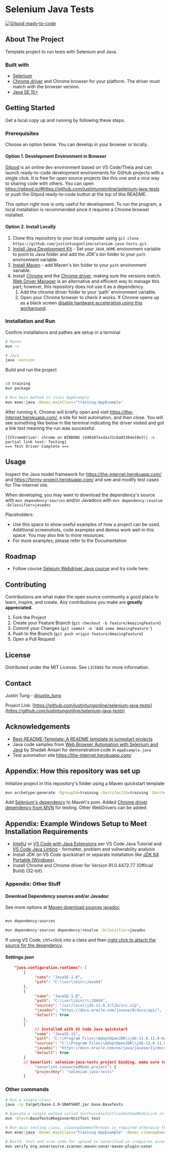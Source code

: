 # Selenium Java Tests

[![Gitpod ready-to-code](https://img.shields.io/badge/Gitpod-ready--to--code-blue?logo=gitpod)](https://gitpod.io/#https://github.com/justintungonline/selenium-java-tests)

## About The Project

Template project to run tests with Selenium and Java.

### Built with

- [Selenium](https://www.selenium.dev/)
- [Chrome driver](https://sites.google.com/chromium.org/driver/getting-started)
and Chrome browser for your platform. The driver must match with the browser version.
- [Java SE 10+](https://www.oracle.com/java/technologies/javase-downloads.html)

## Getting Started

Get a local copy up and running by following these steps.

### Prerequisites

Choose an option below. You can develop in your browser or locally.

#### Option 1. Development Environment in Browser

[Gitpod](https://www.gitpod.io/features) is an online dev environment based on VS Code/Theia and can launch ready-to-code development environments for GitHub projects with a single click. It is free for open source projects like this one and a nice way to sharing code with others. You can open <https://gitpod.io/#https://github.com/justintungonline/selenium-java-tests> or push the Gitpod ready-to-code button at the top of this README.

This option right now is only useful for development. To run the program, a local installation is recommended since it requires a Chrome browser installed.

#### Option 2. Install Locally

1. Clone this repository to your local computer using `git clone https://github.com/justintungonline/selenium-java-tests.git`.
2. [Install Java Development Kit](https://www.oracle.com/java/technologies/javase-downloads.html) - Set your `JAVA_HOME` environment variable to point to Java folder and add the JDK's bin folder to your `path` environment variable.
3. [Install Maven](https://maven.apache.org/install.html) - add Maven's bin folder to your `path` environment variable.
4. Install [Chrome](https://www.google.com/intl/en_ca/chrome/) and the [Chrome driver](https://sites.google.com/chromium.org/driver/getting-started), making sure the versions match. [Web Driver Manager](https://github.com/bonigarcia/webdrivermanager) is an alternative and efficient way to manage this part; however, this repository does not use it as a dependency.
   1. Add the chrome driver folder to your 'path' environment variable.
   2. Open your Chrome browser to check it works. If Chrome opens up as a black screen [disable hardware acceleration using this workaround](https://support.google.com/chrome/thread/17216800/completely-black-screen-when-opening-chrome?hl=en&msgid=23887976#).

### Installation and Run

Confirm installations and pathes are setup in a terminal

```sh
# Maven
mvn -v

# Java
java -version

```

Build and run the project

```sh

cd training
mvn package

# Run main method in class AppExample
mvn exec:java -Dexec.mainClass="training.AppExample"

```

After running it, Chrome will briefly open and visit <https://the-internet.herokuapp.com/>, a site for test automation, and then close. You will see something like below in the terminal indicating the driver visited and got a link text meaning the run was successful.

```log
[[ChromeDriver: chrome on WINDOWS (d40a87asdas31c6a93304e19e3)] -> partial link text: Testing]
=== Test Driver Complete ===
```

## Usage

Inspect the Java model framework for <https://the-internet.herokuapp.com/> and <https://formy-project.herokuapp.com/> and see and modify test cases for The-Internet site.

When developing, you may want to download the dependency's source with `mvn dependency:sources` and/or Javadocs with `mvn dependency:resolve -Dclassifier=javadoc`

Placeholders:

- Use this space to show useful examples of how a project can be used. Additional screenshots, code examples and demos work well in this space. You may also link to more resources.
- For more examples, please refer to the Documentation

## Roadmap

- Follow course [Seleium Webdriver Java course](https://github.com/angiejones/selenium-webdriver-java-course) and try code here.

## Contributing

Contributions are what make the open source community a good place to learn, inspire, and create. Any contributions you make are **greatly appreciated**.

1. Fork the Project
2. Create your Feature Branch (`git checkout -b feature/AmazingFeature`)
3. Commit your Changes (`git commit -m 'Add some AmazingFeature'`)
4. Push to the Branch (`git push origin feature/AmazingFeature`)
5. Open a Pull Request

## License

Distributed under the MIT License. See `LICENSE` for more information.

## Contact

Justin Tung - [@justin_tung](https://twitter.com/justin_tung/)

Project Link: [https://github.com/justintungonline/selenium-java-tests](https://github.com/justintungonline/selenium-java-tests)

## Acknowledgements

- [Best-README-Template: A README template to jumpstart projects](https://github.com/othneildrew/Best-README-Template/)
- Java code samples from [Web Browser Automation with Selenium and Java](https://stackabuse.com/web-browser-automation-with-selenium-and-java/) by Shadab Ansari for demonstration code in `AppExample.java`
- Test automation site <https://the-internet.herokuapp.com/>

## Appendix: How this repository was set up

Initialize project in this repository's folder using a Maven quickstart template

```sh
mvn archetype:generate -DgroupId=training -DartifactId=training -DarchetypeArtifactId=maven-archetype-quickstart -DarchetypeVersion=1.4 -DinteractiveMode=false
```

Add [Selenium's dependency](https://www.selenium.dev/maven/) to Maven's pom. Added [Chrome driver dependency from MVN](https://mvnrepository.com/artifact/org.seleniumhq.selenium/selenium-chrome-driver/3.141.59) for testing. Other  WebDrivers can be added.

## Appendix: Example Windows Setup to Meet Installation Requirements

- [IntelliJ](https://www.jetbrains.com/idea/) or [VS Code with Java Extensions](https://code.visualstudio.com/docs/java/java-tutorial) per VS Code Java Tutorial and [VS Code Java Linting](https://code.visualstudio.com/docs/java/java-linting) - formatter, problem and vulnerability analysis
- Install JDK (in VS Code quickstrart or separate installation like [JDK 64 Portable (Windows)](https://portableapps.com/apps/utilities/jdkportable64).
- Install Chrome and Chrome driver for Version 91.0.4472.77 (Official Build) (32-bit).

### Appendix: Other Stuff

#### Download Dependency sources and/or Javadoc

See more options at [Maven download sources javadoc](https://www.baeldung.com/maven-download-sources-javadoc)

```sh

mvn dependency:sources

mvn dependency:sources dependency:resolve -Dclassifier=javadoc

```

If using VS Code, ctrl+click into a class and then [right click to attach the source for the dependency](https://github.com/redhat-developer/vscode-java/issues/1855#issuecomment-823142835).

#### Settings.json

```json
    "java.configuration.runtimes": [
        {
             "name": "JavaSE-1.8",
             "path": "C:\\usr\\bin\\Java64"
        },
        {
             "name": "JavaSE-1.8",
             "path": "C:\\usr\\bin\\\\JDK64",
             "sources": "/usr/local/jdk-11.0.3/lib/src.zip",
             "javadoc": "https://docs.oracle.com/javase/8/docs/api/",
             "default": true
        },
        {
             // Installed with VS Code Java quickstart 
             "name": "JavaSE-11",
             "path": "C:\\Program Files\\AdoptOpenJDK\\jdk-11.0.11.9-hotspot",
             "sources": "C:\\Program Files\\AdoptOpenJDK\\jdk-11.0.11.9-hotspot\\lib\\src.zip",
             "javadoc": "https://docs.oracle.com/en/java/javase/11/docs/api/",
             "default": true
        }
        // Sonarlint: selenium-java-tests project binding, make sure to configure the connection in your workspace settings or global settings
             "sonarlint.connectedMode.project": {
             "projectKey": "selenium-java-tests"
        }
```

### Other commands

```sh
# Run a single class
java -cp target/base-1.0-SNAPSHOT.jar base.BaseTests

# Execute a single method called testSuccessfulCloseAndSeeModalLink in ModalEntryAdTests class in src/test
mvn -Dtest=BaseTests#beginnerUnitTest test

# Run main testing class, cleanupDaemonThreads is required otherwise there is a java.lang.IllegalThreadStateException or use System.exit(0); at the end of the program
mvn exec:java -Dexec.mainClass="training.AppExample" -Dexec.cleanupDaemonThreads=false

# Build, test and scan code for upload to sonarcloud.io (requires access to the project in Sonar Cloud and connect in environment variable / project settings)
mvn verify org.sonarsource.scanner.maven:sonar-maven-plugin:sonar
```
